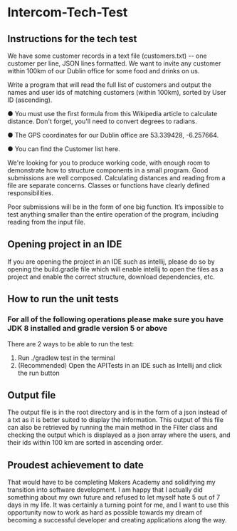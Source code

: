 # Intercom-Tech-Test

## Instructions for the tech test

We have some customer records in a text file (customers.txt) -- one customer per line, JSON lines formatted. We want to invite any customer within 100km of our Dublin office for some food and drinks on us. 

Write a program that will read the full list of customers and output the names and user ids of matching customers (within 100km), sorted by User ID (ascending).

● You must use the first formula from this Wikipedia article to calculate distance. Don't forget, you'll need to convert degrees to radians.

● The GPS coordinates for our Dublin office are 53.339428, -6.257664.

● You can find the Customer list here.

We're looking for you to produce working code, with enough room to demonstrate how to structure components in a small program. Good submissions are well composed. Calculating distances and reading from a file are separate concerns. Classes or functions have clearly defined responsibilities. 

Poor submissions will be in the form of one big function. It’s impossible to test anything smaller than the entire operation of the program, including reading from the input file.

## Opening project in an IDE
If you are opening the project in an IDE such as intellij, please do so by opening the build.gradle file
which will enable intellij to open the files as a project and enable the correct structure, download dependencies, etc.

## How to run the unit tests
### For all of the following operations please make sure you have JDK 8 installed and gradle version 5 or above

There are 2 ways to be able to run the test:
1. Run ./gradlew test in the terminal
2. (Recommended) Open the APITests in an IDE such as Intellij and click the run button

## Output file

The output file is in the root directory and is in the form of a json instead of a txt as it is better suited to display the information.
This output of this file can also be retrieved by running the main method in the Filter class and checking the output which is displayed as a json array
where the users, and their ids within 100 km are sorted in ascending order.

## Proudest achievement to date

That would have to be completing Makers Academy and solidifying my transition into software development.
I am happy that I actually did something about my own future and refused to let myself hate 5 out of 7 days in my life.
It was certainly a turning point for me, and I want to use this opportunity now to work as hard as possible towards my dream of 
becoming a successful developer and creating applications along the way.

